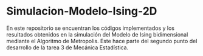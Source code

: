 # Simulacion-Modelo-Ising-2D
En este repositorio se encuentran los códigos implementados y los resultados obtenidos en la simulación del Modelo de Ising bidimensional mediante el Algoritmo de Metropolis. Este hace parte del segundo punto del desarrollo de la tarea 3 de Mecánica Estadística. 
